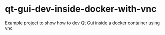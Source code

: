 # qt-gui-dev-inside-docker-with-vnc
Example project to show how to dev Qt Gui inside a docker container using vnc
